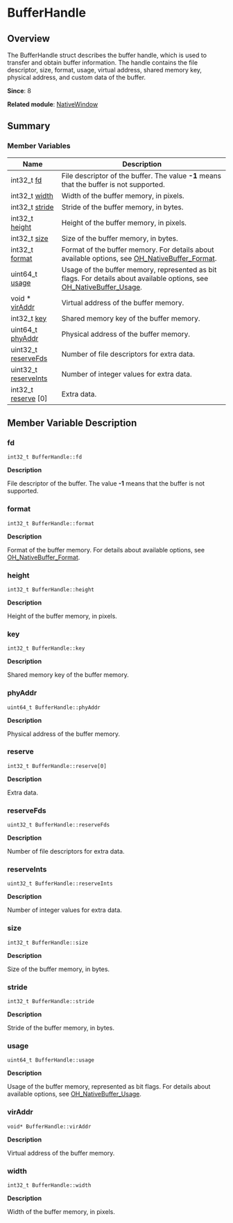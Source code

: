 # BufferHandle


## Overview

The BufferHandle struct describes the buffer handle, which is used to transfer and obtain buffer information. The handle contains the file descriptor, size, format, usage, virtual address, shared memory key, physical address, and custom data of the buffer.

**Since**: 8

**Related module**: [NativeWindow](_native_window.md)


## Summary


### Member Variables

| Name| Description| 
| -------- | -------- |
| int32_t [fd](#fd) | File descriptor of the buffer. The value **-1** means that the buffer is not supported. | 
| int32_t [width](#width) | Width of the buffer memory, in pixels. | 
| int32_t [stride](#stride) | Stride of the buffer memory, in bytes. | 
| int32_t [height](#height) | Height of the buffer memory, in pixels. | 
| int32_t [size](#size) | Size of the buffer memory, in bytes. | 
| int32_t [format](#format) | Format of the buffer memory. For details about available options, see [OH_NativeBuffer_Format](_o_h___native_buffer.md#oh_nativebuffer_format-1). | 
| uint64_t [usage](#usage) | Usage of the buffer memory, represented as bit flags. For details about available options, see [OH_NativeBuffer_Usage](_o_h___native_buffer.md#oh_nativebuffer_usage-1). | 
| void \* [virAddr](#viraddr) | Virtual address of the buffer memory. | 
| int32_t [key](#key) | Shared memory key of the buffer memory. | 
| uint64_t [phyAddr](#phyaddr) | Physical address of the buffer memory. | 
| uint32_t [reserveFds](#reservefds) | Number of file descriptors for extra data. | 
| uint32_t [reserveInts](#reserveints) | Number of integer values for extra data. | 
| int32_t [reserve](#reserve) [0] | Extra data. | 


## Member Variable Description


### fd

```
int32_t BufferHandle::fd
```

**Description**

File descriptor of the buffer. The value **-1** means that the buffer is not supported.


### format

```
int32_t BufferHandle::format
```

**Description**

Format of the buffer memory. For details about available options, see [OH_NativeBuffer_Format](_o_h___native_buffer.md#oh_nativebuffer_format-1).


### height

```
int32_t BufferHandle::height
```

**Description**

Height of the buffer memory, in pixels.


### key

```
int32_t BufferHandle::key
```

**Description**

Shared memory key of the buffer memory.


### phyAddr

```
uint64_t BufferHandle::phyAddr
```

**Description**

Physical address of the buffer memory.


### reserve

```
int32_t BufferHandle::reserve[0]
```

**Description**

Extra data.


### reserveFds

```
uint32_t BufferHandle::reserveFds
```

**Description**

Number of file descriptors for extra data.


### reserveInts

```
uint32_t BufferHandle::reserveInts
```

**Description**

Number of integer values for extra data.


### size

```
int32_t BufferHandle::size
```

**Description**

Size of the buffer memory, in bytes.


### stride

```
int32_t BufferHandle::stride
```

**Description**

Stride of the buffer memory, in bytes.


### usage

```
uint64_t BufferHandle::usage
```

**Description**

Usage of the buffer memory, represented as bit flags. For details about available options, see [OH_NativeBuffer_Usage](_o_h___native_buffer.md#oh_nativebuffer_usage-1).


### virAddr

```
void* BufferHandle::virAddr
```

**Description**

Virtual address of the buffer memory.


### width

```
int32_t BufferHandle::width
```

**Description**

Width of the buffer memory, in pixels.
